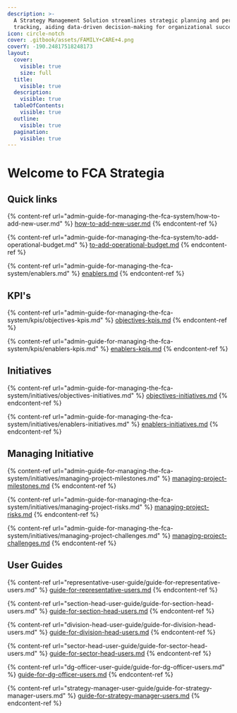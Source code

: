 ```yaml
---
description: >-
  A Strategy Management Solution streamlines strategic planning and performance
  tracking, aiding data-driven decision-making for organizational success.
icon: circle-notch
cover: .gitbook/assets/FAMILY+CARE+4.png
coverY: -190.24817518248173
layout:
  cover:
    visible: true
    size: full
  title:
    visible: true
  description:
    visible: true
  tableOfContents:
    visible: true
  outline:
    visible: true
  pagination:
    visible: true
---
```


# Welcome to FCA Strategia

## Quick links

{% content-ref url="admin-guide-for-managing-the-fca-system/how-to-add-new-user.md" %}
[how-to-add-new-user.md](admin-guide-for-managing-the-fca-system/how-to-add-new-user.md)
{% endcontent-ref %}

{% content-ref url="admin-guide-for-managing-the-fca-system/to-add-operational-budget.md" %}
[to-add-operational-budget.md](admin-guide-for-managing-the-fca-system/to-add-operational-budget.md)
{% endcontent-ref %}

{% content-ref url="admin-guide-for-managing-the-fca-system/enablers.md" %}
[enablers.md](admin-guide-for-managing-the-fca-system/enablers.md)
{% endcontent-ref %}

## KPI's

{% content-ref url="admin-guide-for-managing-the-fca-system/kpis/objectives-kpis.md" %}
[objectives-kpis.md](admin-guide-for-managing-the-fca-system/kpis/objectives-kpis.md)
{% endcontent-ref %}

{% content-ref url="admin-guide-for-managing-the-fca-system/kpis/enablers-kpis.md" %}
[enablers-kpis.md](admin-guide-for-managing-the-fca-system/kpis/enablers-kpis.md)
{% endcontent-ref %}

## Initiatives

{% content-ref url="admin-guide-for-managing-the-fca-system/initiatives/objectives-initiatives.md" %}
[objectives-initiatives.md](admin-guide-for-managing-the-fca-system/initiatives/objectives-initiatives.md)
{% endcontent-ref %}

{% content-ref url="admin-guide-for-managing-the-fca-system/initiatives/enablers-initiatives.md" %}
[enablers-initiatives.md](admin-guide-for-managing-the-fca-system/initiatives/enablers-initiatives.md)
{% endcontent-ref %}

## Managing Initiative

{% content-ref url="admin-guide-for-managing-the-fca-system/initiatives/managing-project-milestones.md" %}
[managing-project-milestones.md](admin-guide-for-managing-the-fca-system/initiatives/managing-project-milestones.md)
{% endcontent-ref %}

{% content-ref url="admin-guide-for-managing-the-fca-system/initiatives/managing-project-risks.md" %}
[managing-project-risks.md](admin-guide-for-managing-the-fca-system/initiatives/managing-project-risks.md)
{% endcontent-ref %}

{% content-ref url="admin-guide-for-managing-the-fca-system/initiatives/managing-project-challenges.md" %}
[managing-project-challenges.md](admin-guide-for-managing-the-fca-system/initiatives/managing-project-challenges.md)
{% endcontent-ref %}

## User Guides

{% content-ref url="representative-user-guide/guide-for-representative-users.md" %}
[guide-for-representative-users.md](representative-user-guide/guide-for-representative-users.md)
{% endcontent-ref %}

{% content-ref url="section-head-user-guide/guide-for-section-head-users.md" %}
[guide-for-section-head-users.md](section-head-user-guide/guide-for-section-head-users.md)
{% endcontent-ref %}

{% content-ref url="division-head-user-guide/guide-for-division-head-users.md" %}
[guide-for-division-head-users.md](division-head-user-guide/guide-for-division-head-users.md)
{% endcontent-ref %}

{% content-ref url="sector-head-user-guide/guide-for-sector-head-users.md" %}
[guide-for-sector-head-users.md](sector-head-user-guide/guide-for-sector-head-users.md)
{% endcontent-ref %}

{% content-ref url="dg-officer-user-guide/guide-for-dg-officer-users.md" %}
[guide-for-dg-officer-users.md](dg-officer-user-guide/guide-for-dg-officer-users.md)
{% endcontent-ref %}

{% content-ref url="strategy-manager-user-guide/guide-for-strategy-manager-users.md" %}
[guide-for-strategy-manager-users.md](strategy-manager-user-guide/guide-for-strategy-manager-users.md)
{% endcontent-ref %}
